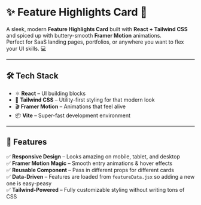 # ✨ Feature Highlights Card 🚀

A sleek, modern **Feature Highlights Card** built with **React + Tailwind CSS** and spiced up with buttery-smooth **Framer Motion** animations.  
Perfect for SaaS landing pages, portfolios, or anywhere you want to flex your UI skills. 💻


---

## 🛠️ Tech Stack

- ⚛ **React** – UI building blocks
- 🎨 **Tailwind CSS** – Utility-first styling for that modern look
- 🎬 **Framer Motion** – Animations that feel alive
- 📦 **Vite** – Super-fast development environment

---

## 📌 Features

✅ **Responsive Design** – Looks amazing on mobile, tablet, and desktop  
✅ **Framer Motion Magic** – Smooth entry animations & hover effects  
✅ **Reusable Component** – Pass in different props for different cards  
✅ **Data-Driven** – Features are loaded from `featureData.jsx` so adding a new one is easy-peasy  
✅ **Tailwind-Powered** – Fully customizable styling without writing tons of CSS  

